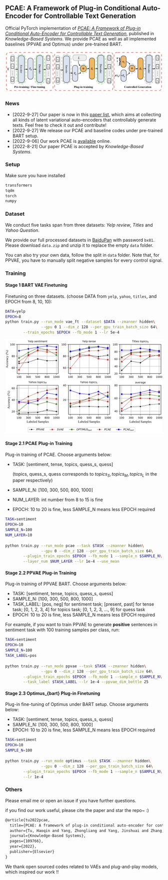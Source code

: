 ## PCAE: A Framework of Plug-in Conditional Auto-Encoder for Controllable Text Generation

Official PyTorch implementation of *[PCAE: A Framework of Plug-in Conditional Auto-Encoder for Controllable Text Generation](https://www.sciencedirect.com/science/article/pii/S0950705122008942)*, published in *Knowledge-Based Systems*. We provide PCAE as well as all implemented baselines (PPVAE and Optimus) under pre-trained BART.

![pcae_struct](pics/pcae_struct.jpg)



### News

- [2022-9-27] Our paper is now in this [paper list](https://github.com/ImKeTT/CTG-latentAEs), which aims at collecting all kinds of latent variational auto-encoders that controllably generate texts. Feel free to check it out and contribute!
- [2022-9-27] We release our PCAE and baseline codes under pre-trained BART setup.
- [2022-9-06] Our work PCAE is [available](https://www.sciencedirect.com/science/article/pii/S0950705122008942) online.
- [2022-8-21] Our paper PCAE is accepted by *Knowledge-Based Systems*.

### Setup

Make sure you have installed

```bash
transformers
tqdm
torch
numpy
```

### Dataset

We conduct five tasks span from three datasets: *Yelp review*, *Titles* and *Yahoo Question*. 

We provide our full processed datasets in [BaiduPan](https://pan.baidu.com/s/11vEqD_liL_U8brCEC6Nohg?pwd=bx81) with password `bx81`. Please download `data.zip` and unzip it to replace the empty `data` folder.

You can also try your own data, follow the split in `data` folder. Note that, for PPVAE, you have to manually split negative samples for every control signal.

### Training

#### Stage 1 BART VAE Finetuning

Finetuning on three datasets. (choose DATA from `yelp`, `yahoo`, `titles`, and EPOCH from 8, 10, 10):

```bash
DATA=yelp
EPOCH=8
python train.py --run_mode vae_ft --dataset $DATA --zmanner hidden\
				--gpu 0 1 --dim_z 128 --per_gpu_train_batch_size 64\
        --train_epochs $EPOCH --fb_mode 1 --lr 5e-4
```



![acc_results](pics/acc_results.jpg)

#### Stage 2.1 PCAE Plug-in Training

Plug-in training of PCAE. Choose arguments below:

+ TASK: [sentiment,  tense,  topics, quess_s, quess] 

  (topics, quess_s, quess corresponds to $topics_S,topics_M, topics_L$ in the paper respectively)

+ SAMPLE_N: [100, 300, 500, 800, 1000]

+ NUM_LAYER: int number from 8 to 15 is fine

+ EPOCH: 10 to 20 is fine, less SAMPLE_N means less EPOCH required

```bash
TASK=sentiment
EPOCH=10
SAMPLE_N=100
NUM_LAYER=10

python train.py --run_mode pcae --task $TASK --zmanner hidden\
				--gpu 0 --dim_z 128 --per_gpu_train_batch_size 64\
        --plugin_train_epochs $EPOCH --fb_mode 1 --sample_n $SAMPLE_N\
        --layer_num $NUM_LAYER --lr 1e-4 --use_mean
```

#### Stage 2.2 PPVAE Plug-in Training

Plug-in training of PPVAE BART. Choose arguments below:

+ TASK: [sentiment,  tense,  topics, quess_s, quess]
+ SAMPLE_N: [100, 300, 500, 800, 1000]
+ TASK_LABEL: [pos, neg] for sentiment task; [present, past] for tense task; [0, 1, 2, 3, 4] for topics task; [0, 1, 2, 3, ..., 9] for quess task
+ EPOCH: 10 to 20 is fine, less SAMPLE_N means less EPOCH required

For example, if you want to train PPVAE to generate **positive** sentences in sentiment task with 100 training samples per class, run:

```bash
TASK=sentiment
EPOCH=10
SAMPLE_N=100
TASK_LABEL=pos

python train.py --run_mode ppvae --task $TASK --zmanner hidden\
				--gpu 0 --dim_z 128 --per_gpu_train_batch_size 64\
        --plugin_train_epochs $EPOCH --fb_mode 1 --sample_n $SAMPLE_N\
        --task_label $TASK_LABEL --lr 1e-4 --ppvae_dim_bottle 25
```

#### Stage 2.3 Optimus_{bart} Plug-in Finetuning

Plug-in fine-tuning of Optimus under BART setup. Choose arguments below:

+ TASK: [sentiment,  tense,  topics, quess_s, quess] 
+ SAMPLE_N: [100, 300, 500, 800, 1000]
+ EPOCH: 10 to 20 is fine, less SAMPLE_N means less EPOCH required

```bash
TASK=sentiment
EPOCH=10
SAMPLE_N=100

python train.py --run_mode optimus --task $TASK --zmanner hidden\
				--gpu 0 --dim_z 128 --per_gpu_train_batch_size 64\
        --plugin_train_epochs $EPOCH --fb_mode 1 --sample_n $SAMPLE_N\
        --lr 1e-4
```

### Others

Please email me or open an issue if you have further questions.

if you find our work useful, please cite the paper and star the repo~ :)

```latex
@article{tu2022pcae,
  title={PCAE: A framework of plug-in conditional auto-encoder for controllable text generation},
  author={Tu, Haoqin and Yang, Zhongliang and Yang, Jinshuai and Zhang, Siyu and Huang, Yongfeng},
  journal={Knowledge-Based Systems},
  pages={109766},
  year={2022},
  publisher={Elsevier}
}
```

We thank open sourced codes related to VAEs and plug-and-play models, which inspired our work !!